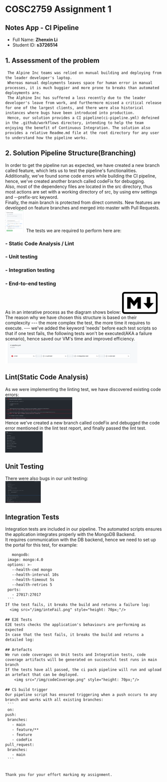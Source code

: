 # COSC2759 Assignment 1
## Notes App - CI Pipeline
- Full Name: **Zhenxin Li**
- Student ID: **s3726514**



## 1. Assessment of the problem
     The Alpine Inc teams was relied on munual building and deploying from the leader developer's laptop.   
     Whereas manual deployments leaves space for human error in manual processes, it is much buggier and more prone to breaks than automated deployments are.  
     The Alphine Inc has suffered a loss recently due to the leader developer's leave from work, and furthermore missed a critical release for one of the largest clients, and there were also historical instances where bugs have been introduced into production.  
     Hence, our solution provides a CI pipeline(ci-pipeline.yml) defeined in the .github/workflows directory, intending to help the team enjoying the benefit of Continuous Integration. The solution also provides a relative Readme.md file at the root directory for any user to understand how the pipeline works.
    
## 2. Solution Pipeline Structure(Branching)
  In order to get the pipeline run as expected, we have created a new branch called feature, which lets us to test the pipeline's functionalities.  
  Additionally, we've found some code errors while building the CI pipeline, hence, we've created another branch called codeFix for debugging.  
  Also, most of the dependency files are located in the src directory, thus most actions are set with a working directory of src, by using env settings and --prefix-src keyword.  
  Finally, the main branch is protected from direct commits. New features are developed on feature branches and merged into master with Pull Requests.
      <img src="/img/BranchProtect.png" style="height: 70px;"/>
  The tests we are required to perform here are: 
  ### - Static Code Analysis / Lint   
  ### - Unit testing   
  ### - Integration testing
  ### - End-to-end testing

  As in an interative process as the diagram shows below:
    <img src="/img/md.png" style="height: 70px;"/>
  The reason why we have chosen this structure is based on their complexcity --- the more complex the test, the more time it requires to execute. ---  we've added the keyword 'needs' before each test scripts so that if one test fails, the following tests won't be executed(AKA a failure scenario), hence saved our VM's time and improved efficiency. 
    <img src="/img/FailureScenario.png" style="height: 70px;"/>
  
## Lint(Static Code Analysis)
  As we were implementing the linting test, we have discovered existing code errors:  
    <img src="/img/lintFail.png" style="height: 70px;"/>  
  Hence we've created a new branch called codeFix and debugged the code error mentioned in the lint test report, and finally passed the lint test.  
    <img src="/img/lintPass.png" style="height: 70px;"/>  
    
## Unit Testing
  There were also bugs in our unit testing:  
     <img src="/img/unitFail.png" style="height: 70px;"/>   

## Integration Tests
  Integration tests are included in our pipeline. The automated scripts ensures the application integrates properly with the MongoDB Backend.  
  It requires communication with the DB backend, hence we need to set up the portal for this test, for example:  
   ```  
      mongodb:
    image: mongo:4.0
    options: >-
      --health-cmd mongo
      --health-interval 10s
      --health-timeout 5s
      --health-retries 5
    ports:
      - 27017:27017
    ```  
  If the test fails, it breaks the build and returns a failure log:  
     <img src="/img/inteFail.png" style="height: 70px;"/>  

## E2E Tests
  E2E tests checks the application's behaviours are performing as expected  
  In case that the test fails, it breaks the build and returns a detailed log:  
  
## Artefacts
  We run code coverages on Unit tests and Integration tests, code coverage artifacts will be generated on successful test runs in main branch  
  If the tests have all passed, the ci pack pipeline will run and upload an artefact that can be deployed.  
       <img src="/img/codeCoverage.png" style="height: 70px;"/>   
       
## CS build trigger   
  Our pipeline script has ensured triggering when a push occurs to any branch and works with all existing branches:  
    ```  
    on:
  push:
    branches:
      - main
      - feature/**
      - feature
      - codeFix
  pull_request:
    branches:
      - main
    ```  
         
         
   Thank you for your effort marking my assignment.  

